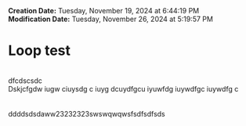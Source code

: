 <div><b>Creation Date:</b> Tuesday, November 19, 2024 at 6:44:19 PM<br></div>
<div><b>Modification Date:</b> Tuesday, November 26, 2024 at 5:19:57 PM<br></div>
<div><h1>Loop test</h1></div>
<div><br></div>
<div>dfcdscsdc</div>
<div>Dskjcfgdw iugw ciuysdg c iuyg dcuydfgcu iyuwfdg iuywdfgc iuywdfg c</div>
<div><br></div>
<div><br></div>
<div>ddddsdsdaww23232323swswqwqwsfsdfsdfsds</div>

